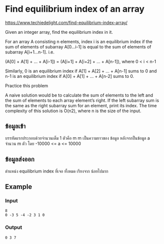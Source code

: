 # Find equilibrium index of an array
https://www.techiedelight.com/find-equilibrium-index-array/

Given an integer array, find the equilibrium index in it.

For an array A consisting n elements, index i is an equilibrium index if the sum of elements of subarray A[0…i-1] is equal to the sum of elements of subarray A[i+1…n-1]. i.e.

(A[0] + A[1] + … + A[i-1]) = (A[i+1] + A[i+2] + … + A[n-1]), where 0 < i < n-1

Similarly, 0 is an equilibrium index if A[1] + A[2] + … + A[n-1] sums to 0 and n-1 is an equilibrium index if A[0] + A[1] + … + A[n-2] sums to 0.

 
Practice this problem

A naive solution would be to calculate the sum of elements to the left and the sum of elements to each array element’s right. If the left subarray sum is the same as the right subarray sum for an element, print its index. The time complexity of this solution is O(n2), where n is the size of the input.

## ข้อมูลเข้า
บรรทัดแรกประกอบด้วยจำนวนเต็ม 1 ตัวคือ m
m เป็นความยาวของ ข้อมูล
หลังจากป็นข้อมูล a จำนวน m ตัว  โดย  -10000 <= a <= 10000
  
## ข้อมูลส่งออก
ตำแหน่ง  equilibrium index ที่เจอ ทั้งหมด เรียงจาก น้อยไปมาก
## Example
### Input
~~~
8
0 -3 5 -4 -2 3 1 0
~~~
### Output
~~~
0 3 7
~~~

